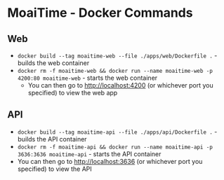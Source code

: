 # MoaiTime - Docker Commands

## Web

- `docker build --tag moaitime-web --file ./apps/web/Dockerfile .` - builds the web container
- `docker rm -f moaitime-web && docker run --name moaitime-web -p 4200:80 moaitime-web` - starts the web container
  - You can then go to <http://localhost:4200> (or whichever port you specified) to view the web app

## API

- `docker build --tag moaitime-api --file ./apps/api/Dockerfile .` - builds the API container
- `docker rm -f moaitime-api && docker run --name moaitime-api -p 3636:3636 moaitime-api` - starts the API container
- You can then go to <http://localhost:3636> (or whichever port you specified) to view the API
